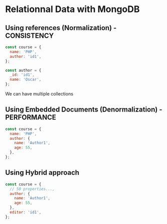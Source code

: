 # Relationnal Data with MongoDB

## Using references (Normalization) - CONSISTENCY

```js
const course = {
  name: 'PHP',
  author: 'id1',
};
```

```js
const author = {
  _id: 'id1',
  name: 'Oscar',
};
```

We can have multiple collections

## Using Embedded Documents (Denormalization) - PERFORMANCE

```js
const course = {
  name: 'PHP',
  author: {
    name: 'Author1',
    age: 55,
  },
};
```

## Using Hybrid approach

```js
const course = {
  // 50 properties...,
  author: {
    name: 'Author1',
    age: 55,
  },
  editor: 'id1',
};
```
